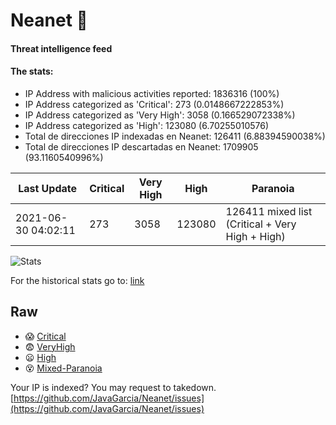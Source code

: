 # Neanet :hocho:
#### Threat intelligence feed
#### The stats:

- IP Address with malicious activities reported: 1836316 (100%)
- IP Address categorized as 'Critical':  273 (0.0148667222853%)
- IP Address categorized as 'Very High':  3058 (0.166529072338%)
- IP Address categorized as 'High':  123080 (6.70255010576)
- Total de direcciones IP indexadas en Neanet:  126411 (6.88394590038%)
- Total de direcciones IP descartadas en Neanet:  1709905 (93.1160540996%)

| Last Update | Critical | Very High | High | Paranoia |
| --- | --- | --- | --- | --- |
| 2021-06-30 04:02:11 | 273 | 3058 | 123080 | 126411 mixed list (Critical + Very High + High)|

![Stats](https://docs.google.com/spreadsheets/d/e/2PACX-1vSnaNMIXVabIpDJjufMlzH7poXnshF3mgd8Is1g9ytUEzVsP5my4Trn8f-xkoLLQ38xpL3HtmUexLo6/pubchart?oid=501124687&format=image)

For the historical stats go to: [link](/stats.csv)
## Raw
- :scream: [Critical](https://raw.githubusercontent.com/JavaGarcia/Neanet/master/blacklists/neanet_critical.txt)
- :fearful: [VeryHigh](https://raw.githubusercontent.com/JavaGarcia/Neanet/master/blacklists/neanet_veryHigh.txtt)
- :frowning: [High](https://raw.githubusercontent.com/JavaGarcia/Neanet/master/blacklists/neanet_high.txt)
- :dizzy_face: [Mixed-Paranoia](https://raw.githubusercontent.com/JavaGarcia/Neanet/master/blacklists/neanet_all.txt)


Your IP is indexed? You may request to takedown. [https://github.com/JavaGarcia/Neanet/issues](https://github.com/JavaGarcia/Neanet/issues)




















































































































































































































































































































































































































































































































































































































































































































































































































































































































































































































































































































































































































































































































































































































































































































































































































































































































































































































































































































































































































































































































































































































































































































































































































































































































































































































































































































































































































































































































































































































































































































































































































































































































































































































































































































































































































































































































































































































































































































































































































































































































































































































































































































































































































































































































































































































































































































































































































































































































































































































































































































































































































































































































































































































































































































































































































































































































































































































































































































































































































































































































































































































































































































































































































































































































































































































































































































































































































































































































































































































































































































































































































































































































































































































































































































